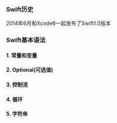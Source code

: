 ### Swift历史
2014年6月和Xcode6一起发布了Swift1.0版本

### Swift基本语法

 #### 1. 常量和变量

 #### 2. Optional(可选值)
 #### 3. 控制流
 #### 4. 循环
 #### 5. 字符串